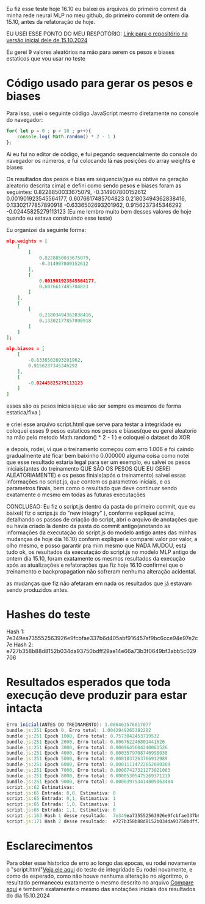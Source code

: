 Eu fiz esse teste hoje 16.10
eu baixei os arquivos do primeiro commit da minha rede neural MLP no meu github, do primeiro commit de ontem dia 15.10, antes da refatoração de hoje.

EU USEI ESSE PONTO DO MEU RESPOTÒRIO:
[ Link para o repositório na versão inicial dele de 15.10.2024 ](https://github.com/WilliamJardim/MLP-mini/tree/91bbd8bee309b5ae4cc27c234724a6cfc07941fe)

Eu gerei 9 valores aleatórios na mão para serem os pesos e biases estaticos que vou usar no teste

# Código usado para gerar os pesos e biases
Para isso, usei o seguinte código JavaScript mesmo diretamente no console do navegador:
```javascript
for( let p = 0 ; p < 10 ; p++){ 
    console.log( Math.random() * 2 - 1 ) 
};
```
Ai eu fui no editor de código, e fui pegando sequencialmente do console do navegador os números, e fui colocando lá nas posições do array weights e biases

Os resultados dos pesos e bias em sequencia(que eu obtive na geração aleatorio descrita cima) e defini como sendo pesos e biases foram as seguintes:
0.8228850033675079,
-0.314907800152612
0.001901923545564177,
0.6076617485704823
0.21803494362838416,
0.13302177857890918
-0.6336502693201962,
0.9156237345346292
-0.02445825279113123
(Eu me lembro muito bem desses valores de hoje quando eu estava construindo esse teste)

Eu organizei da seguinte forma:
```json
mlp.weights = [
    [
        [
            0.8228850033675079,
            -0.314907800152612
        ],
        [
            0.001901923545564177,
            0.6076617485704823
        ]
    ],
    [
        [
            0.21803494362838416,
            0.13302177857890918
        ]
    ]
];

mlp.biases = [
    [
        -0.6336502693201962,
        0.9156237345346292
    ],
    [
        -0.02445825279113123
    ]
]
```

esses são os pesos iniciais(que vão ser sempre os mesmos de forma estatica/fixa )

e criei esse arquivo script.html que serve para testar a integridade
eu coloquei esses 9 pesos estaticos nos pesos e biases(que eu gerei aleatorio na mão pelo metodo Math.random() * 2 - 1 )
e coloquei o dataset do XOR

e depois, rodei, vi que o treinamento começou com erro 1.006 e foi caindo gradualmente até ficar bem baixinho 0.000000 alguma coisa
como notei que esse resultado estaria legal para ser um exemplo, eu salvei os pesos iniciais(antes do treinamento QUE SÂO OS PESOS QUE EU GEREI ALEATORIAMENTE) e os pesos finiais(após o treinamento)
salvei essas informações no script.js, que contem os parametros iniciais, e os parametros finais, bem como o resultado que deve continuar sendo exatamente o mesmo em todas as futuras executações

CONCLUSAO:
Eu fiz o script.js dentro da pasta do primeiro commit, que eu baixei( fiz o scrips.js do "new integry" ), conforme expliquei acima, detalhando os passos de criação do script,
abri o arquivo de anotações que eu havia criado la dentro da pasta do commit antigo(anotando as informações da executação do script.js do modelo antigo antes das minhas mudanças de hoje dia 16.10) conform expliquei 
e comparei valor por valor, a olho mesmo, e posso garantir pra mim mesmo que NADA MUDOU, está tudo ok, os resultados da executação do script.js no modelo MLP antigo de ontem dia 15.10, foram exatamente os mesmos resultados da execução após as atualizações e refatorações que fiz hoje 16.10
confirmei que o treinamento e backpropagation não sofreram nenhuma alteração acidental.

as mudanças que fiz não afetaram em nada os resultados que já estavam sendo produzidos antes.

# Hashes do teste
Hash 1: 7e349ea735552563926e9fcbfae337b6d405abf916457af9bc6cce94e97e2c7e
Hash 2: e727b358b88d8152b034da93750bdff29ae14e66a73b3f0649bf3abb5c029706

# Resultados esperados que toda execução deve produzir para estar intacta
```javascript
Erro inicial(ANTES DO TREINAMENTO): 1.006463576017077
bundle.js:251 Epoch 0, Erro total: 1.0042949265382282
bundle.js:251 Epoch 1000, Erro total: 0.7573042453719532
bundle.js:251 Epoch 2000, Erro total: 0.006762246801441626
bundle.js:251 Epoch 3000, Erro total: 0.0009645604240061526
bundle.js:251 Epoch 4000, Erro total: 0.0003579708746998038
bundle.js:251 Epoch 5000, Erro total: 0.0001837263766912989
bundle.js:251 Epoch 6000, Erro total: 0.00011114722652080309
bundle.js:251 Epoch 7000, Erro total: 0.00007427321273021063
bundle.js:251 Epoch 8000, Erro total: 0.00005305475269371219
bundle.js:251 Epoch 9000, Erro total: 0.000039753414805063484
script.js:62 Estimativas:
script.js:65 Entrada: 0,0, Estimativa: 0
script.js:65 Entrada: 0,1, Estimativa: 1
script.js:65 Entrada: 1,0, Estimativa: 1
script.js:65 Entrada: 1,1, Estimativa: 0
script.js:163 Hash 1 desse resultado:  7e349ea735552563926e9fcbfae337b6d405abf916457af9bc6cce94e97e2c7e
script.js:171 Hash 2 desse resultado:  e727b358b88d8152b034da93750bdff29ae14e66a73b3f0649bf3abb5c029706
```

# Esclarecimentos
Para obter esse historico de erro ao longo das epocas, eu rodei novamente o "script.html"[Veja ele aqui](./script.html) do teste de integridade 
Eu rodei novamente, e como de esperado, como não houve nenhuma alteração no algoritmo, o resultado permaneceu exatamente o mesmo descrito no arquivo [Compare aqui](./resultado-atualizado.txt) e tembem exatamente o mesmo das anotações iniciais dos resultados do dia 15.10.2024